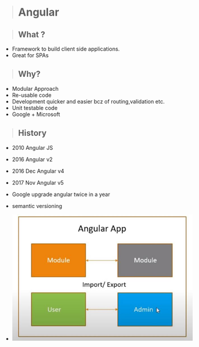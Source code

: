 ># Angular

>## What ?
- Framework to build client side applications.
- Great for SPAs
  
>## Why?
- Modular Approach
- Re-usable code
- Development quicker and easier bcz of routing,validation etc.
- Unit testable code
- Google + Microsoft

>## History
- 2010 Angular JS
- 2016 Angular v2
- 2016 Dec Angular v4
- 2017 Nov Angular v5
  
- Google upgrade angular twice in a year
- semantic versioning
- ![](https://github.com/ppm143/AllProjectImages/blob/master/Angular/1.JPG)
